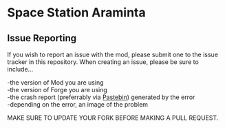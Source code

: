 Space Station Araminta
=======

Issue Reporting
----------------
If you wish to report an issue with the mod, please submit one to the issue tracker in this repository.  When creating an 
issue, please be sure to include...

-the version of Mod you are using<br />
-the version of Forge you are using<br />
-the crash report (preferrably via <a href="http://pastebin.com/">Pastebin</a>) generated by the error<br />
-depending on the error, an image of the problem<br />

MAKE SURE TO UPDATE YOUR FORK BEFORE MAKING A PULL REQUEST.